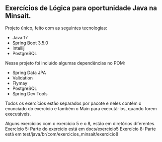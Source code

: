 ## Exercícios de Lógica para oportunidade Java na Minsait.

Projeto único, feito com as seguintes tecnologias:

- Java 17
- Spring Boot 3.5.0
- Intellij
- PostgreSQL

Nesse projeto foi incluído algumas dependências no POM:
- Spring Data JPA
- Validation
- Flymay
- PostgreSQL
- Spring Dev Tools

Todos os exercícios estão separados por pacote e neles contém o enunciado do exercício e também o Main para executá-los, quando forem executáveis.

Alguns exercícios com o exercício 5 e o 8, estão em diretórios diferentes.
Exercício 5: Parte do exercício está em docs/exercicio5
Exercício 8: Parte está em test/java/br/com/exercicios_minsait/exercicio8

